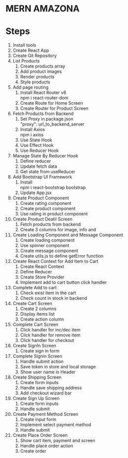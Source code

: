 # MERN AMAZONA

# Steps

1. Install tools
2. Create React App
3. Create Git Repository
4. List Products
   1. Create products array
   2. Add product images
   3. Render products
   4. Style products
5. Add page routing
   1. Install React Router v6  
      npm i react-router-dom
   2. Create Route for Home Screen
   3. Create Router for Product Screen
6. Fetch Products from Backend
   1. Set Proxy in package.json  
      "proxy": url_to_backend_server
   2. Install Axios  
      npm i axios
   3. Use State Hook
   4. Use Effect Hook
   5. Use Reducer Hook
7. Manage State By Reducer Hook
   1. Define reducer
   2. Update fetch data
   3. Get state from useReducer
8. Add Bootstrap UI Framework
   1. Install  
      npm i react-bootstrap bootstrap
   2. Update App.jsx
9. Create Product Component
   1. Create rating component
   2. Create product component
   3. Use rating in product component
10. Create Product Deatil Screen
    1. Fetch products from backend
    2. Create 3 columns for image, info and
11. Create Loading Component and Message Component
    1. Create loading component
    2. Use spinner component
    3. Create message component
    4. Create utils.js to define getError function
12. Create React Context for Add Item to Cart
    1. Create React Context
    2. Define Reducer
    3. Create Store Provider
    4. Implement add to cart button click handler
13. Complete Add to cart
    1. Check exist item in the cart
    2. Check count in stock in backend
14. Create Cart Screen
    1. Create 2 columns
    2. Display items list
    3. Create action column
15. Complete Cart Screen
    1. Click handler for inc/dec item
    2. Click handler for remove item
    3. Click handler for checkout
16. Create SignIn Screen
    1. Create sign in form
17. Complete Signin Screen
    1. Handle submit action
    2. Save token in store and local storage
    3. Show user name in Header
18. Create Shipping Screen
    1. Create form inputs
    2. Handle save shipping address
    3. Add checkout wizard bar
19. Create Sign Up Screen
    1. Create form inputs
    2. Handle submit
20. Create Payment Method Screen
    1. Create input form
    2. Implement select payment method
    3. Handle submit
21. Create Place Order Screen
    1. Show cart item, payment and screen
    2. Handle place order action
    3. Create order
